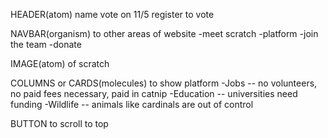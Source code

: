 HEADER(atom) name
vote on 11/5
register to vote

NAVBAR(organism) to other areas of website
-meet scratch
-platform
-join the team
-donate

IMAGE(atom) of scratch

COLUMNS or CARDS(molecules) to show platform
-Jobs -- no volunteers, no paid fees necessary, paid in catnip
-Education -- universities need funding
-Wildlife -- animals like cardinals are out of control

BUTTON to scroll to top 